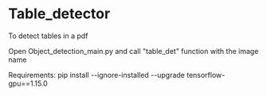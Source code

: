 # Table_detector
To detect tables in a pdf

Open Object_detection_main.py and call "table_det" function with the image name 

Requirements: pip install --ignore-installed --upgrade tensorflow-gpu==1.15.0
